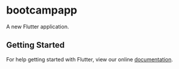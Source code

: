 # bootcampapp

A new Flutter application.

## Getting Started

For help getting started with Flutter, view our online
[documentation](https://flutter.io/).
